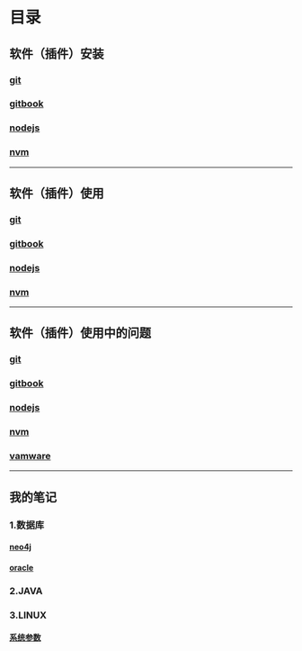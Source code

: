# 目录

## 软件（插件）安装

### [git](./01-install/git.md)

### [gitbook](./01-install/gitbook.md)

### [nodejs](./01-install/nodejs.md)

### [nvm](./01-install/nvm.md)

---

## 软件（插件）使用

### [git](./02-usage/git.md)

### [gitbook](./02-usage/gitbook.md)

### [nodejs](./02-usage/nodejs.md)

### [nvm](./02-usage/nvm.md)

---

## 软件（插件）使用中的问题

### [git](./03-problem/git.md)

### [gitbook](./03-problem/gitbook.md)

### [nodejs](./03-problem/nodejs.md)

### [nvm](./03-problem/nvm.md)

### [vamware](./03-problem/vamware.md)

---

## 我的笔记

### 1.数据库

#### [neo4j](./04-note/db/neo4j.md)

#### [oracle](./04-note/db/oracle.md)

### 2.JAVA

### 3.LINUX

#### [系统参数](./04-note/linux/sysParam.md)
